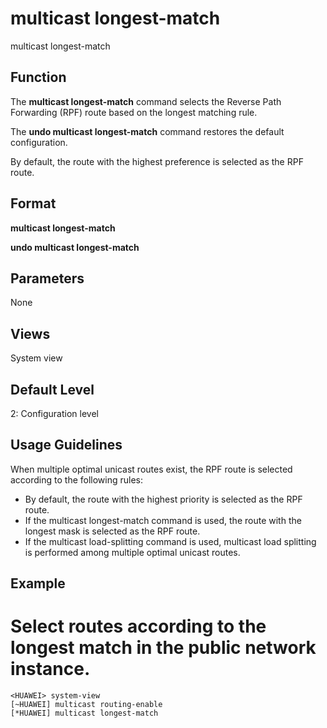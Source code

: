 multicast longest-match
=======================

multicast longest-match

Function
--------



The **multicast longest-match** command selects the Reverse Path Forwarding (RPF) route based on the longest matching rule.

The **undo multicast longest-match** command restores the default configuration.



By default, the route with the highest preference is selected as the RPF route.


Format
------

**multicast longest-match**

**undo multicast longest-match**


Parameters
----------

None

Views
-----

System view


Default Level
-------------

2: Configuration level


Usage Guidelines
----------------

When multiple optimal unicast routes exist, the RPF route is selected according to the following rules:

* By default, the route with the highest priority is selected as the RPF route.
* If the multicast longest-match command is used, the route with the longest mask is selected as the RPF route.
* If the multicast load-splitting command is used, multicast load splitting is performed among multiple optimal unicast routes.

Example
-------

# Select routes according to the longest match in the public network instance.
```
<HUAWEI> system-view
[~HUAWEI] multicast routing-enable
[*HUAWEI] multicast longest-match

```